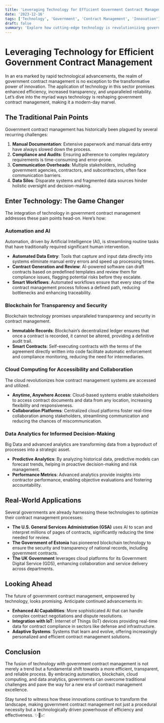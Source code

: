 ```yaml
---
title: 'Leveraging Technology for Efficient Government Contract Management'
date: '2023-12-16'
tags: ['Technology', 'Government', 'Contract Management', 'Innovation']
draft: false
summary: 'Explore how cutting-edge technology is revolutionizing government contract management, making processes more efficient, transparent, and reliable.'
---
```


# Leveraging Technology for Efficient Government Contract Management

In an era marked by rapid technological advancements, the realm of government contract management is no exception to the transformative power of innovation. The application of technology in this sector promises enhanced efficiency, increased transparency, and unparalleled reliability. Let’s dive into the myriad ways technology is reshaping government contract management, making it a modern-day marvel.

## The Traditional Pain Points

Government contract management has historically been plagued by several recurring challenges:

1. **Manual Documentation**: Extensive paperwork and manual data entry have always slowed down the process.
2. **Compliance and Audits**: Ensuring adherence to complex regulatory requirements is time-consuming and error-prone.
3. **Communication Overheads**: Multiple stakeholders, including government agencies, contractors, and subcontractors, often face communication barriers.
4. **Data Silos**: Disparate systems and fragmented data sources hinder holistic oversight and decision-making.

## Enter Technology: The Game Changer

The integration of technology in government contract management addresses these pain points head-on. Here’s how:

### Automation and AI

Automation, driven by Artificial Intelligence (AI), is streamlining routine tasks that have traditionally required significant human intervention.

- **Automated Data Entry**: Tools that capture and input data directly into systems eliminate manual entry errors and speed up processing times.
- **Contract Generation and Review**: AI-powered software can draft contracts based on predefined templates and review them for compliance issues, flagging potential risks before they escalate.
- **Smart Workflows**: Automated workflows ensure that every step of the contract management process follows a defined path, reducing bottlenecks and enhancing traceability.

### Blockchain for Transparency and Security

Blockchain technology promises unparalleled transparency and security in contract management.

- **Immutable Records**: Blockchain’s decentralized ledger ensures that once a contract is recorded, it cannot be altered, providing a definitive audit trail.
- **Smart Contracts**: Self-executing contracts with the terms of the agreement directly written into code facilitate automatic enforcement and compliance monitoring, reducing the need for intermediaries.

### Cloud Computing for Accessibility and Collaboration

The cloud revolutionizes how contract management systems are accessed and utilized.

- **Anytime, Anywhere Access**: Cloud-based systems enable stakeholders to access contract documents and data from any location, increasing flexibility and responsiveness.
- **Collaboration Platforms**: Centralized cloud platforms foster real-time collaboration among stakeholders, streamlining communication and reducing the chances of miscommunication.

### Data Analytics for Informed Decision-Making

Big Data and advanced analytics are transforming data from a byproduct of processes into a strategic asset.

- **Predictive Analytics**: By analyzing historical data, predictive models can forecast trends, helping in proactive decision-making and risk management.
- **Performance Metrics**: Advanced analytics provide insights into contractor performance, enabling objective evaluations and fostering accountability.

## Real-World Applications

Several governments are already harnessing these technologies to optimize their contract management processes:

- **The U.S. General Services Administration (GSA)** uses AI to scan and interpret millions of pages of contracts, significantly reducing the time needed for review.
- **The Government of Estonia** has pioneered blockchain technology to ensure the security and transparency of national records, including government contracts.
- **The UK Government** leverages cloud platforms for its Government Digital Service (GDS), enhancing collaboration and service delivery across departments.

## Looking Ahead

The future of government contract management, empowered by technology, looks promising. Anticipate continued advancements in:

- **Enhanced AI Capabilities**: More sophisticated AI that can handle complex contract negotiations and dispute resolutions.
- **Integration with IoT**: Internet of Things (IoT) devices providing real-time data for contract compliance in sectors like defense and infrastructure.
- **Adaptive Systems**: Systems that learn and evolve, offering increasingly personalized and efficient contract management solutions.

## Conclusion

The fusion of technology with government contract management is not merely a trend but a fundamental shift towards a more efficient, transparent, and reliable process. By embracing automation, blockchain, cloud computing, and data analytics, governments can overcome traditional challenges and pave the way for a new era of contract management excellence.

Stay tuned to witness how these innovations continue to transform the landscape, making government contract management not just a procedural necessity but a technologically driven powerhouse of efficiency and effectiveness. ✨🔧📈